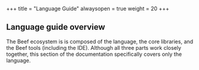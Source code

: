 +++
title = "Language Guide"
alwaysopen = true
weight = 20
+++

## Language guide overview

The Beef ecosystem is is composed of the language, the core libraries, and the Beef tools (including the IDE). Although all three parts work closely together, this section of the documentation specifically covers only the language.